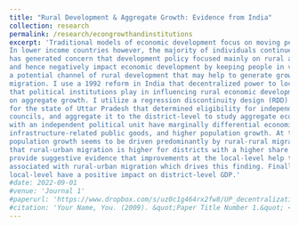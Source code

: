 ```yaml
---
title: "Rural Development & Aggregate Growth: Evidence from India"
collection: research
permalink: /research/econgrowthandinstitutions
excerpt: 'Traditional models of economic development focus on moving people from rural areas to urban areas.
In lower income countries however, the majority of individuals continue to live in rural areas. This
has generated concern that development policy focused mainly on rural areas may decrease migration
and hence negatively impact economic development by keeping people in villages. This paper considers
a potential channel of rural development that may help to generate growth and encourage rural-urban
migration. I use a 1992 reform in India that decentralized power to local village councils, I look at the role
that political institutions play in influencing rural economic development, and the impact that this has
on aggregate growth. I utilize a regression discontinuity design (RDD) based on population thresholds
for the state of Uttar Pradesh that determined eligibility for independent village councils versus shared
councils, and aggregate it to the district-level to study aggregate economic impacts. I find that villages
with an independent political unit have marginally differential economic activity, a greater provision of
infrastructure-related public goods, and higher population growth. At the district-level I find that this
population growth seems to be driven predominantly by rural-rural migration, but a surprising result is
that rural-urban migration is higher for districts with a higher share of independent village councils. I
provide suggestive evidence that improvements at the local-level help to drive down migration frictions
associated with rural-urban migration which drives this finding. Finally, I show that the changes at the
local-level have a positive impact on district-level GDP.'
#date: 2022-09-01
#venue: 'Journal 1'
#paperurl: 'https://www.dropbox.com/s/uz0c1g464rx2fw8/UP_decentralization.pdf?dl=1'
#citation: 'Your Name, You. (2009). &quot;Paper Title Number 1.&quot; <i>Journal 1</i>. 1(1).'
---
```



